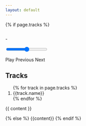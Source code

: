 ```yaml
---
layout: default
---
```

{% if page.tracks %}
<section class="cards">

<section class="music_player">
    <img class="song-thumbnail" data-amplitude-song-info="cover_art_url"/>
    <span data-amplitude-song-info="name"></span>
    <p class="artist-album"><span data-amplitude-song-info="artist"></span> - <span data-amplitude-song-info="album"></span></p>
    <div class="progress-bar">
        <div class="amplitude-wave-form"></div>
        <input type="range" class="amplitude-song-slider"/>
    </div>
    <p>
        <span class="amplitude-play-pause">Play</span>
        <span class="amplitude-prev">Previous</span>
        <span class="amplitude-next">Next</span>
    </p>
</section>

<section class = "tracks">
<h2> Tracks </h2>
<ol>
{% for track in page.tracks %}
<li class="amplitude-song-container amplitude-skip-to" data-amplitude-song-index="{{forloop.index0}}" data-amplitude-location="0">
{{track.name}}
</li>
{% endfor %}
</ol>
</section>

<section class = "notes">
{{ content }}
</section>

</section>

<script>
    // Hide all the traditional html5 audio elements if JS is enabled.
    [...document.querySelectorAll("audio")].map(e => e.style.display = "none")

    function setMediaSessionData(song) {
        if ('mediaSession' in navigator) {

            navigator.mediaSession.metadata = new MediaMetadata({
            title: song.name,
            artist: song.artist,
            album: song.album,
            artwork: [
                { src: "{{page.image.src}}",   sizes: '512x512',   type: 'image/png' },
                // { src: 'https://dummyimage.com/128x128', sizes: '128x128', type: 'image/png' },
                // { src: 'https://dummyimage.com/192x192', sizes: '192x192', type: 'image/png' },
                // { src: 'https://dummyimage.com/256x256', sizes: '256x256', type: 'image/png' },
                // { src: 'https://dummyimage.com/384x384', sizes: '384x384', type: 'image/png' },
                // { src: 'https://dummyimage.com/512x512', sizes: '512x512', type: 'image/png' },
            ]
            });

            // navigator.mediaSession.setActionHandler('play', Amplitude.play);
            // navigator.mediaSession.setActionHandler('pause', Amplitude.pause);
            // navigator.mediaSession.setActionHandler('seekbackward', function() {});
            // navigator.mediaSession.setActionHandler('seekforward', function() {});
            navigator.mediaSession.setActionHandler('previoustrack', () => Amplitude.prev() );
            navigator.mediaSession.setActionHandler('nexttrack', () => Amplitude.next());
        }
    }

    let songs = [{% for track in page.tracks %}
			{
				"name": "{{track.name}}",
				"artist": "Monty Williams",
				"album": "{{page.title}}",
				"url": "{{page.track_folder | uri_escape}}/{{track.src | uri_escape}}",
				//"cover_art_url": "{{page.image.src}}"
		},{% endfor %} ];

	Amplitude.init({
        {% if jekyll.environment == "development" %}debug: true, {% endif %}
        default_album_art: "{{page.image.src}}",
        waveforms: {
            sample_rate: 50,
        },
        callbacks: {
			 play: e => {
                 let song = Amplitude.getActiveSongMetadata();
				 console.log(song);
                 setMediaSessionData(song)
             }
		},
		songs: songs,
        playlists: {
            "album": {
            songs: [...Array(songs.length).keys()],
            title: "{{page.title}}"
            },
        },
        // starting_playlist: "album",
	});

    document.queryE
</script>
{% else %}
{{content}}
{% endif %}







